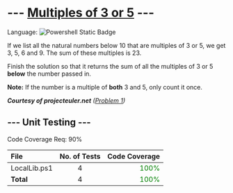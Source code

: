 # --- [Multiples of 3 or 5](https://www.codewars.com/kata/514b92a657cdc65150000006) ---

Language: ![Powershell Static Badge](https://img.shields.io/badge/Powershell-012456?style=for-the-badge&logo=powershell)

If we list all the natural numbers below 10 that are multiples of 3 or 5, we get 3, 5, 6 and 9. The sum of these multiples is 23.

Finish the solution so that it returns the sum of all the multiples of 3 or 5 **below** the number passed in.

**Note:** If the number is a multiple of **both** 3 and 5, only count it once.

***Courtesy of projecteuler.net** ([Problem 1](https://projecteuler.net/problem=1))*

## --- Unit Testing ---

Code Coverage Req: 90%

| File | No. of Tests | Code Coverage |
| :--- | :---: | ---: |
| LocalLib.ps1 | 4 | <span style="color:green">100%</span> |
| **Total** | 4 | <span style="color:green">100%</span> |